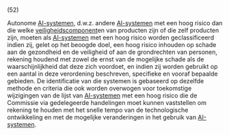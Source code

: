 (52)

Autonome [AI-systemen](a3.md#^ai-systeem), d.w.z. andere [AI-systemen](a3.md#^ai-systeem) met een hoog risico dan die welke [veiligheidscomponent](a3.md#^veiligheidscomponent)en van producten zijn of die zelf producten zijn, moeten als [AI-systemen](a3.md#^ai-systeem) met een hoog risico worden geclassificeerd indien zij, gelet op het beoogde doel, een hoog risico inhouden op schade aan de gezondheid en de veiligheid of aan de grondrechten van personen, rekening houdend met zowel de ernst van de mogelijke schade als de waarschijnlijkheid dat deze zich voordoet, en indien zij worden gebruikt op een aantal in deze verordening beschreven, specifieke en vooraf bepaalde gebieden. De identificatie van die systemen is gebaseerd op dezelfde methode en criteria die ook worden overwogen voor toekomstige wijzigingen van de lijst van [AI-systemen](a3.md#^ai-systeem) met een hoog risico die de Commissie via gedelegeerde handelingen moet kunnen vaststellen om rekening te houden met het snelle tempo van de technologische ontwikkeling en met de mogelijke veranderingen in het gebruik van [AI-systemen](a3.md#^ai-systeem).